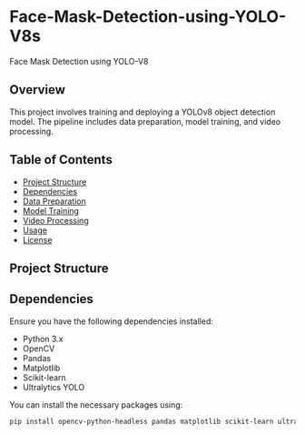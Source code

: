 # Face-Mask-Detection-using-YOLO-V8s
Face Mask Detection using YOLO-V8


## Overview

This project involves training and deploying a YOLOv8 object detection model. The pipeline includes data preparation, model training, and video processing. 

## Table of Contents

- [Project Structure](#project-structure)
- [Dependencies](#dependencies)
- [Data Preparation](#data-preparation)
- [Model Training](#model-training)
- [Video Processing](#video-processing)
- [Usage](#usage)
- [License](#license)

## Project Structure

## Dependencies

Ensure you have the following dependencies installed:

- Python 3.x
- OpenCV
- Pandas
- Matplotlib
- Scikit-learn
- Ultralytics YOLO

You can install the necessary packages using:

```bash
pip install opencv-python-headless pandas matplotlib scikit-learn ultralytics

